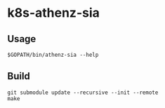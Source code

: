 # k8s-athenz-sia

## Usage
```
$GOPATH/bin/athenz-sia --help
```

## Build
```
git submodule update --recursive --init --remote
make
```
